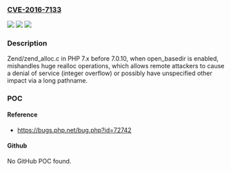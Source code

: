 ### [CVE-2016-7133](https://cve.mitre.org/cgi-bin/cvename.cgi?name=CVE-2016-7133)
![](https://img.shields.io/static/v1?label=Product&message=n%2Fa&color=blue)
![](https://img.shields.io/static/v1?label=Version&message=n%2Fa&color=blue)
![](https://img.shields.io/static/v1?label=Vulnerability&message=n%2Fa&color=brighgreen)

### Description

Zend/zend_alloc.c in PHP 7.x before 7.0.10, when open_basedir is enabled, mishandles huge realloc operations, which allows remote attackers to cause a denial of service (integer overflow) or possibly have unspecified other impact via a long pathname.

### POC

#### Reference
- https://bugs.php.net/bug.php?id=72742

#### Github
No GitHub POC found.

